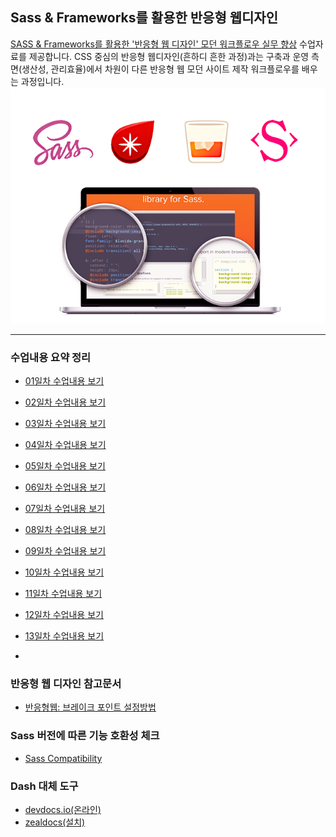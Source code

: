 ## Sass & Frameworks를 활용한 반응형 웹디자인
[SASS & Frameworks를 활용한 '반응형 웹 디자인' 모던 워크플로우 실무 향상](http://www.kipfa.or.kr/Education/EduCenter/EduCenterView.aspx?eduSeqNo=574) 수업자료를 제공합니다. CSS 중심의 반응형 웹디자인(흔하디 흔한 과정)과는 구축과 운영 측면(생산성, 관리효율)에서 차원이 다른 반응형 웹 모던 사이트 제작 워크플로우를 배우는 과정입니다.
![KIPFA에서 진행하는 Sass 언어를 활용한 반응형 웹 디자인 강의](IMAGES/KIPFA-sass-course.png)

---

### 수업내용 요약 정리
- [01일차 수업내용 보기](DAY01/README.md)
- [02일차 수업내용 보기](DAY02/README.md)
- [03일차 수업내용 보기](DAY03/README.md)
- [04일차 수업내용 보기](DAY04/README.md)
- [05일차 수업내용 보기](DAY05/README.md)
- [06일차 수업내용 보기](DAY06/README.md)
- [07일차 수업내용 보기](DAY07/README.md)
- [08일차 수업내용 보기](DAY08/README.md)
- [09일차 수업내용 보기](DAY09/README.md)
- [10일차 수업내용 보기](DAY10/README.md)
- [11일차 수업내용 보기](DAY11/README.md)
- [12일차 수업내용 보기](DAY12/README.md)
- [13일차 수업내용 보기](DAY13/README.md)

-

### 반응형 웹 디자인 참고문서
- [반응형웹: 브레이크 포인트 설정방법](DAY13/RWD+Breakpoint.md)

### Sass 버전에 따른 기능 호환성 체크
- [Sass Compatibility](http://sass-compatibility.github.io/)

### Dash 대체 도구
- [devdocs.io(온라인)](http://devdocs.io/)
- [zealdocs(설치)](http://zealdocs.org/)